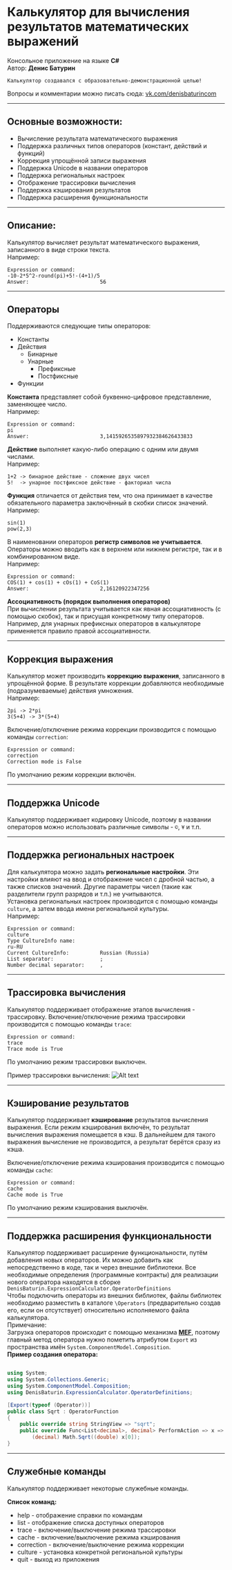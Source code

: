 # Калькулятор для вычисления результатов математических выражений  
Консольное приложение на языке **C#**  
Автор: **Денис Батурин**

    Калькулятор создавался с образовательно-демонстрационной целью!  
Вопросы и комментарии можно писать сюда: [vk.com/denisbaturincom](http://vk.com/denisbaturincom) 

---

## Основные возможности:

* Вычисление результата математического выражения
* Поддержка различных типов операторов (констант, действий и функций)
* Коррекция упрощённой записи выражения
* Поддержка Unicode в названии операторов
* Поддержка региональных настроек
* Отображение трассировки вычисления
* Поддержка кэширования результатов
* Поддержка расширения функциональности
 
---
## Описание:
Калькулятор вычисляет результат математического выражения, записанного в виде строки текста.  
Например:  

    Expression or command:        
    -10-2*5^2-round(pi)+5!-(4+1)/5  
    Answer:                       56


---
## Операторы
Поддерживаются следующие типы операторов:  

* Константы  
* Действия  
    * Бинарные  
    * Унарные  
        * Префиксные  
        * Постфиксные  
* Функции  

**Константа** представляет собой буквенно-цифровое представление, заменяющее число.  
Например:  

    Expression or command:        
    pi
    Answer:                       3,1415926535897932384626433833

**Действие** выполняет какую-либо операцию с одним или двумя числами.  
Например:  

    1+2 -> бинарное действие - сложение двух чисел
    5!  -> унарное постфиксное действие - факториал числа

**Функция** отличается от действия тем, что она принимает в качестве обязательного параметра заключённый в скобки список значений.  
Например:  

    sin(1)  
    pow(2,3)  

В наименовании операторов **регистр символов не учитывается**. Операторы можно вводить как в верхнем или нижнем регистре, так и в комбинированном виде.  
Например:

    Expression or command:        
    COS(1) + cos(1) + cOs(1) + CoS(1)
    Answer:                       2,16120922347256

**Ассоциативность (порядок выполнения операторов)**  
При вычислении результата учитывается как явная ассоциативность (с помощью скобок), так и присущая конкретному типу операторов.  
Например, для унарных префиксных операторов в калькуляторе применяется правило правой ассоциативности.

---
## Коррекция выражения
Калькулятор может производить **коррекцию выражения**, записанного в упрощённой форме. В результате коррекции добавляются необходимые (подразумеваемые) действия умножения.  
Например:  

    2pi -> 2*pi  
    3(5+4) -> 3*(5+4)

Включение/отключение режима коррекции производится с помощью команды `correction`:  

    Expression or command:        
    correction
    Correction mode is False
  
По умолчанию режим коррекции включён.  

---
## Поддержка Unicode
Калькулятор поддерживает кодировку Unicode, поэтому в названии операторов можно использовать различные символы - ` © `, ` ¥ ` и т.п.

---
## Поддержка региональных настроек
Для калькулятора можно задать **региональные настройки**.
Эти настройки влияют на ввод и отображение чисел с дробной частью, а также списков значений. Другие параметры чисел (такие как разделители групп разрядов и т.п.) не учитываются.  
Установка региональных настроек производится с помощью команды `culture`, а затем ввода имени региональной культуры.  
Например:  

    Expression or command:        
    culture  
    Type CultureInfo name:        
    ru-RU  
    Current CultureInfo:          Russian (Russia)  
    List separator:               ;  
    Number decimal separator:     ,  



---
## Трассировка вычисления
Калькулятор поддерживает отображение этапов вычисления - трассировку. Включение/отключение режима трассировки производится с помощью команды `trace`:  

    Expression or command:        
    trace
    Trace mode is True
  
По умолчанию режим трассировки выключен.  
  
Пример трассировки вычисления:
![Alt text](./info/readme_images/readme_trace.png)

---
## Кэширование результатов
Калькулятор поддерживает **кэширование** результатов вычисления выражения. Если режим кэширования включён, то результат вычисления выражения помещается в кэш. В дальнейшем для такого выражения вычисление не производится, а результат берётся сразу из кэша.  

Включение/отключение режима кэширования производится с помощью команды `cache`:  

    Expression or command:        
    cache
    Cache mode is True
  
По умолчанию режим кэширования выключён.  

---
## Поддержка расширения функциональности
Калькулятор поддерживает расширение функциональности, путём добавления новых операторов. Их можно добавить как непосредственно в коде, так и через внешние библиотеки. Все необходимые определения (программные контракты) для реализации нового оператора находятся в сборке `DenisBaturin.ExpressionCalculator.OperatorDefinitions`  
Чтобы подключить операторы из внешних библиотек, файлы библиотек необходимо разместить в каталоге `\Operators` (предварительно создав его, если он отсутствует) относительно исполняемого файла калькулятора.  
Примечание:  
Загрузка операторов происходит с помощью механизма **[MEF](https://msdn.microsoft.com/ru-ru/library/dd460648(v=vs.110).aspx)**, поэтому главный метод оператора нужно пометить атрибутом `Export` из пространства имён `System.ComponentModel.Composition`.  
**Пример создания оператора:**  
```c#

using System;
using System.Collections.Generic;
using System.ComponentModel.Composition;
using DenisBaturin.ExpressionCalculator.OperatorDefinitions;

[Export(typeof (Operator))]
public class Sqrt : OperatorFunction
{
    public override string StringView => "sqrt";
    public override Func<List<decimal>, decimal> PerformAction => x =>
        (decimal) Math.Sqrt((double) x[0]);
}
```



---
## Служебные команды
Калькулятор поддерживает некоторые служебные команды.  

**Список команд:**  

* help - отображение справки по командам  
* list - отображение списка доступных операторов  
* trace - включение/выключение режима трассировки  
* cache - включение/выключение режима кэширования  
* correction - включение/выключение режима коррекции  
* culture - установка конкретной региональной культуры  
* quit - выход из приложения
